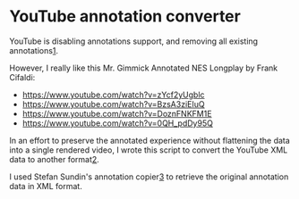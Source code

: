 # YouTube annotation converter

YouTube is disabling annotations support, and removing all existing
annotations[1].

[1]: https://support.google.com/youtube/answer/7342737

However, I really like this Mr. Gimmick Annotated NES Longplay by
Frank Cifaldi:

- https://www.youtube.com/watch?v=zYcf2yUgblc
- https://www.youtube.com/watch?v=BzsA3ziEIuQ
- https://www.youtube.com/watch?v=DoznFNKFM1E
- https://www.youtube.com/watch?v=0QH_pdDy95Q

In an effort to preserve the annotated experience without flattening the data into a single rendered video, I wrote this script to convert the YouTube XML data to another format[2].

[2]: https://en.wikipedia.org/wiki/SubRip

I used Stefan Sundin's annotation copier[3] to retrieve the original
annotation data in XML format.

[3]: https://stefansundin.github.io/youtube-copy-annotations/
